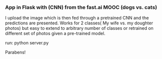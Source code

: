### App in Flask  with (CNN)  from the fast.ai  MOOC (dogs vs. cats)

I upload the image which is then fed through a pretrained CNN  and the predictions are presented. Works for 2 classes( My wife vs. my doughter photos) but easy to extend to arbitrary number of classes or retrained on different set of photos given a pre-trained model. 

run:
python server.py 

Parabens!
